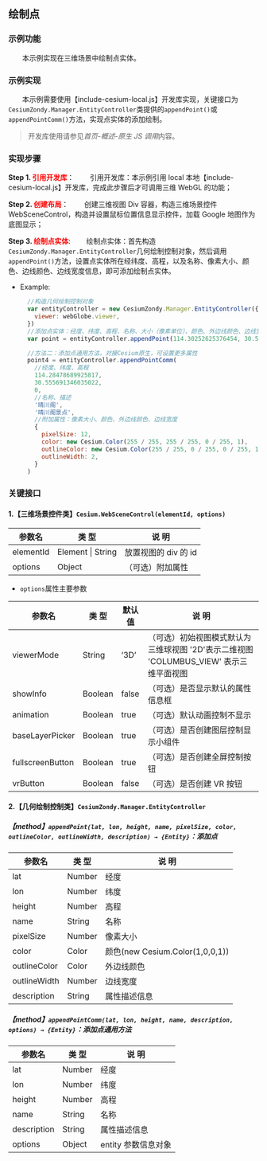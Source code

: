## 绘制点

### 示例功能

&ensp;&ensp;&ensp;&ensp;本示例实现在三维场景中绘制点实体。

### 示例实现

&ensp;&ensp;&ensp;&ensp;本示例需要使用【include-cesium-local.js】开发库实现，关键接口为`CesiumZondy.Manager.EntityController`类提供的`appendPoint()`或`appendPointComm()`方法，实现点实体的添加绘制。

> 开发库使用请参见*首页-概述-原生 JS 调用*内容。

### 实现步骤

**Step 1. <font color=red>引用开发库</font>**：
&ensp;&ensp;&ensp;&ensp;引用开发库：本示例引用 local 本地【include-cesium-local.js】开发库，完成此步骤后才可调用三维 WebGL 的功能；

**Step 2. <font color=red>创建布局</font>**：
&ensp;&ensp;&ensp;&ensp;创建三维视图 Div 容器，构造三维场景控件 WebSceneControl，构造并设置鼠标位置信息显示控件，加载 Google 地图作为底图显示；

**Step 3. <font color=red>绘制点实体</font>**:
&ensp;&ensp;&ensp;&ensp;绘制点实体：首先构造`CesiumZondy.Manager.EntityController`几何绘制控制对象，然后调用`appendPoint()`方法，设置点实体所在经纬度、高程，以及名称、像素大小、颜色、边线颜色、边线宽度信息，即可添加绘制点实体。

- Example:

  ```javascript
    //构造几何绘制控制对象
    var entityController = new CesiumZondy.Manager.EntityController({
      viewer: webGlobe.viewer,
    })
    //添加点实体：经度、纬度、高程、名称、大小（像素单位）、颜色、外边线颜色、边线宽度
    var point = entityController.appendPoint(114.30252625376454, 30.544631482624357, 20, '黄鹤楼', 12, new Cesium.Color(255 / 255, 255 / 255, 0 / 255, 1), new Cesium.Color(255 / 255, 0 / 255, 0 / 255, 1), 2)

    //方法二：添加点通用方法，对接Cesium原生，可设置更多属性
    point4 = entityController.appendPointComm(
      //经度、纬度、高程
      114.28478689925817,
      30.555691346035022,
      0,
      //名称、描述
      '晴川阁',
      '晴川阁景点',
      //附加属性：像素大小、颜色、外边线颜色、边线宽度
      {
        pixelSize: 12,
        color: new Cesium.Color(255 / 255, 255 / 255, 0 / 255, 1),
        outlineColor: new Cesium.Color(255 / 255, 0 / 255, 0 / 255, 1),
        outlineWidth: 2,
      }
    )
  ```

### 关键接口

#### 1.【三维场景控件类】`Cesium.WebSceneControl(elementId, options)`

| 参数名    | 类 型             | 说 明                |
| --------- | ----------------- | -------------------- |
| elementId | Element \| String | 放置视图的 div 的 id |
| options   | Object            | （可选）附加属性     |

- `options`属性主要参数

| 参数名           | 类 型   | 默认值 | 说 明                                                                                  |
| ---------------- | ------- | ------ | -------------------------------------------------------------------------------------- |
| viewerMode       | String  | ‘3D’   | （可选）初始视图模式默认为三维球视图 '2D'表示二维视图 'COLUMBUS_VIEW' 表示三维平面视图 |
| showInfo         | Boolean | false  | （可选）是否显示默认的属性信息框                                                       |
| animation        | Boolean | true   | （可选）默认动画控制不显示                                                             |
| baseLayerPicker  | Boolean | true   | （可选）是否创建图层控制显示小组件                                                     |
| fullscreenButton | Boolean | true   | （可选）是否创建全屏控制按钮                                                           |
| vrButton         | Boolean | false  | （可选）是否创建 VR 按钮                                                               |

#### 2.【几何绘制控制类】`CesiumZondy.Manager.EntityController`

##### 【method】`appendPoint(lat, lon, height, name, pixelSize, color, outlineColor, outlineWidth, description) → {Entity}`：添加点

| 参数名       | 类 型  | 说 明                           |
| ------------ | ------ | ------------------------------- |
| lat          | Number | 经度                            |
| lon          | Number | 纬度                            |
| height       | Number | 高程                            |
| name         | String | 名称                            |
| pixelSize    | Number | 像素大小                        |
| color        | Color  | 颜色(new Cesium.Color(1,0,0,1)) |
| outlineColor | Color  | 外边线颜色                      |
| outlineWidth | Number | 边线宽度                        |
| description  | String | 属性描述信息                    |

##### 【method】`appendPointComm(lat, lon, height, name, description, options) → {Entity}`：添加点通用方法

| 参数名      | 类 型  | 说 明               |
| ----------- | ------ | ------------------- |
| lat         | Number | 经度                |
| lon         | Number | 纬度                |
| height      | Number | 高程                |
| name        | String | 名称                |
| description | String | 属性描述信息        |
| options     | Object | entity 参数信息对象 |
